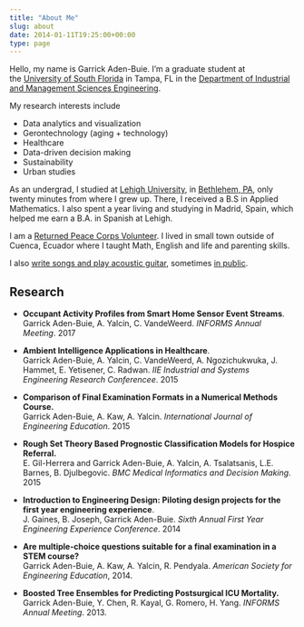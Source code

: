 ```yaml
---
title: "About Me"
slug: about
date: 2014-01-11T19:25:00+00:00
type: page
---
```


<!-- ![](/images/garrick.png) -->

Hello, my name is Garrick Aden-Buie.
I’m a graduate student at the [University of South Florida](http://usf.edu/) in Tampa, FL in the [Department of Industrial and Management Sciences Engineering](http://imse.eng.usf.edu/).

My research interests include

- Data analytics and visualization
- Gerontechnology (aging + technology)
- Healthcare
- Data-driven decision making
- Sustainability
- Urban studies

As an undergrad, I studied at [Lehigh University](http://lehigh.edu/),
in [Bethlehem, PA](http://en.wikipedia.org/wiki/Allentown_(song)), only
twenty minutes from where I grew up. There, I received a B.S in Applied
Mathematics. I also spent a year living and studying in Madrid, Spain,
which helped me earn a B.A. in Spanish at Lehigh.  

I am a [Returned Peace Corps Volunteer](http://peacecorps.gov/).
I lived in small town outside of Cuenca, Ecuador where I taught Math, English and life and parenting skills.

I also [write songs and play acoustic guitar](http://garrickadebuie.bandcamp.com/), sometimes [in public](http://www.songkick.com/artists/6913204-garrick-adenbuie).

## Research

- **Occupant Activity Profiles from Smart Home Sensor Event Streams**.<br>Garrick Aden-Buie, A. Yalcin, C. VandeWeerd. _INFORMS Annual Meeting_. 2017

- **Ambient Intelligence Applications in Healthcare**.<br>Garrick Aden-Buie, A. Yalcin, C. VandeWeerd, A. Ngozichukwuka, J. Hammet, E. Yetisener, C. Radwan. _IIE Industrial and Systems Engineering Research Conferencee_. 2015

- **Comparison of Final Examination Formats in a Numerical Methods Course.**<br>Garrick Aden-Buie, A. Kaw, A. Yalcin. _International Journal of Engineering Education_. 2015

- **Rough Set Theory Based Prognostic Classification Models for Hospice Referral.**<br>E. Gil-Herrera and Garrick Aden-Buie, A. Yalcin, A. Tsalatsanis, L.E. Barnes, B. Djulbegovic. _BMC Medical Informatics and Decision Making_. 2015

- **Introduction to Engineering Design: Piloting design projects for the first year engineering experience**.<br>J. Gaines, B. Joseph, Garrick Aden-Buie. _Sixth Annual First Year Engineering Experience Conference_. 2014

- **Are multiple-choice questions suitable for a final examination in a STEM course?**<br>Garrick Aden-Buie, A. Kaw, A. Yalcin, R. Pendyala. _American Society for Engineering Education_, 2014.

- **Boosted Tree Ensembles for Predicting Postsurgical ICU Mortality.**<br>Garrick Aden-Buie, Y. Chen, R. Kayal, G. Romero, H. Yang. _INFORMS Annual Meeting_. 2013.
